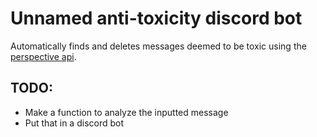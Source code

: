 # Unnamed anti-toxicity discord bot

Automatically finds and deletes messages deemed to be toxic using the [perspective api](https://perspectiveapi.com/).

## TODO:
- Make a function to analyze the inputted message
- Put that in a discord bot
